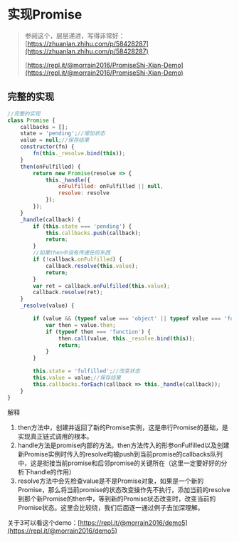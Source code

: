 # 实现Promise

> 参阅这个，层层递进，写得非常好：[https://zhuanlan.zhihu.com/p/58428287](https://zhuanlan.zhihu.com/p/58428287)
>
> [https://repl.it/@morrain2016/PromiseShi-Xian-Demo](https://repl.it/@morrain2016/PromiseShi-Xian-Demo)

## 完整的实现

```javascript
//完整的实现
class Promise {
    callbacks = [];
    state = 'pending';//增加状态
    value = null;//保存结果
    constructor(fn) {
        fn(this._resolve.bind(this));
    }
    then(onFulfilled) {
        return new Promise(resolve => {
            this._handle({
                onFulfilled: onFulfilled || null,
                resolve: resolve
            });
        });
    }
    _handle(callback) {
        if (this.state === 'pending') {
            this.callbacks.push(callback);
            return;
        }
        //如果then中没有传递任何东西
        if (!callback.onFulfilled) {
            callback.resolve(this.value);
            return;
        }
        var ret = callback.onFulfilled(this.value);
        callback.resolve(ret);
    }
    _resolve(value) {

        if (value && (typeof value === 'object' || typeof value === 'function')) {
            var then = value.then;
            if (typeof then === 'function') {
                then.call(value, this._resolve.bind(this));
                return;
            }
        }

        this.state = 'fulfilled';//改变状态
        this.value = value;//保存结果
        this.callbacks.forEach(callback => this._handle(callback));
    }
} 
```

解释

1. then方法中，创建并返回了新的Promise实例，这是串行Promise的基础，是实现真正链式调用的根本。
2. handle方法是promise内部的方法。then方法传入的形参onFulfilled以及创建新Promise实例时传入的resolve均被push到当前promise的callbacks队列中，这是衔接当前promise和后邻promise的关键所在（这里一定要好好的分析下handle的作用）
3. resolve方法中会先检查value是不是Promise对象，如果是一个新的Promise，那么将当前promise的状态改变操作先不执行，添加当前的resolve到那个新Promise的then中，等到新的Promise状态改变时，改变当前的Promise状态。这里会比较绕，我们后面逐一通过例子去加深理解。

关于3可以看这个demo：[https://repl.it/@morrain2016/demo5](https://repl.it/@morrain2016/demo5)

